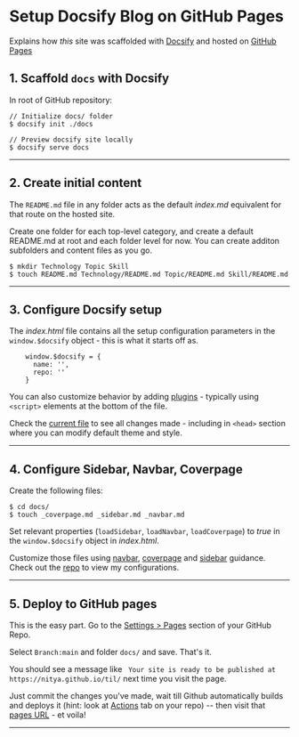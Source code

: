 # Setup Docsify Blog on GitHub Pages

Explains how _this_ site was scaffolded with [Docsify](https://docsify.js.org/#/more-pages) and hosted on [GitHub Pages](https://pages.github.com/)


## 1. Scaffold `docs` with Docsify

In root of GitHub repository:

```
// Initialize docs/ folder 
$ docsify init ./docs 

// Preview docsify site locally
$ docsify serve docs
```
---

## 2. Create initial content

The `README.md` file in any folder acts as the default _index.md_ equivalent for that route on the hosted site.

Create one folder for each top-level category, and create a default README.md at root and each folder level for now. You can create additon subfolders and content files as you go.

```
$ mkdir Technology Topic Skill
$ touch README.md Technology/README.md Topic/README.md Skill/README.md
```

---

## 3. Configure Docsify setup

The _index.html_ file contains all the setup configuration parameters in the `window.$docsify` object - this is what it starts off as. 

```
    window.$docsify = {
      name: '',
      repo: ''
    }
```

You can also customize behavior by adding [plugins](https://docsify.js.org/#/plugins) - typically using `<script>` elements at the bottom of the file.

Check the [current file](docs/index.html) to see all changes made - including in `<head>` section where you can modify default theme and style.

---

## 4. Configure Sidebar, Navbar, Coverpage

Create the following files:

```
$ cd docs/
$ touch _coverpage.md _sidebar.md _navbar.md
```

Set relevant properties (`loadSidebar`, `loadNavbar`, `loadCoverpage`) to _true_ in the `window.$docsify` object in _index.html_. 

Customize those files using [navbar](https://docsify.js.org/#/custom-navbar), [coverpage](https://docsify.js.org/#/cover) and [sidebar](https://docsify.js.org/#/more-pages?id=sidebar) guidance. Check out the [repo](https://github.com/nitya/til) to view my configurations.

---

## 5. Deploy to GitHub pages

This is the easy part. Go to the [Settings > Pages](https://github.com/nitya/til/settings/pages) section of your GitHub Repo.

Select `Branch:main` and folder `docs/` and save. That's it.

You should see a message like ` Your site is ready to be published at https://nitya.github.io/til/` next time you visit the page.

Just commit the changes you've made, wait till Github automatically builds and deploys it (hint: look at [Actions](https://github.com/nitya/til/actions) tab on your repo) -- then visit that [pages URL](https://nitya.github.io/til/) - et voila!

---